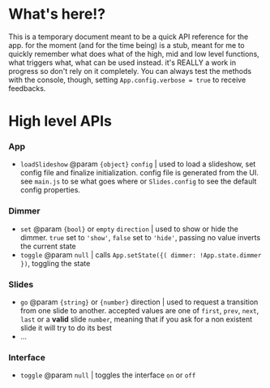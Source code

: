 # What's here!?

This is a temporary document meant to be a quick API reference for the app.
for the moment (and for the time being) is a stub, meant for me to quickly remember what does what of the high, mid and low level functions, what triggers what, what can be used instead. it's REALLY a work in progress so don't rely on it completely.
You can always test the methods with the console, though, setting `App.config.verbose = true` to receive feedbacks.

# High level APIs

### App

* `loadSlideshow` @param `{object}` `config` | used to load a slideshow, set config file and finalize initialization. config file is generated from the UI. see `main.js` to se what goes where or `Slides.config` to see the default config properties.

### Dimmer

* `set`  @param `{bool}` or `empty` `direction` | used to show or hide the dimmer. `true` set to `'show'`, `false` set to `'hide'`, passing no value inverts the current state
* `toggle` @param `null` | calls `App.setState({( dimmer: !App.state.dimmer })`, toggling the state

### Slides

* `go` @param `{string}` or `{number}` direction | used to request a transition from one slide to another. accepted values are one of `first`, `prev`, `next`, `last` or a **valid** slide `number`, meaning that if you ask for a non existent slide it will try to do its best
* ...

### Interface

* `toggle` @param `null` | toggles the interface `on` or `off`